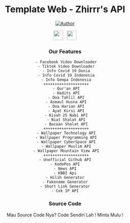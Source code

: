 <div align="center">
 
# Template Web - Zhirrr's API
<p align="center">
<a href="https://github.com/Zhirrr"><img title="Author" src="https://img.shields.io/badge/Author-Zhirrr-orange.svg?style=for-the-badge&logo=github"></a>
</p>
<p align='center'>
   <a href="https://wa.me/6283898698875"><img height="30" src="https://c.top4top.io/p_1837yybbf0.jpeg"></a>&nbsp;&nbsp;
   <a href="https://instagram.com/zhirr_ajalah"><img height="30" src="https://raw.githubusercontent.com/TobyG74/TobyG74/main/instagram.jpg"></a>
</P>

### Our Features
```
 - Facebook Video Downloader
 - Tiktok Video Downloader
 - Info Covid 19 Dunia
 - Info Covid 19 Indonesia
 - Info Gempa Indonesia
 ++++++++++++++++++++
 - Qur'an API
 - Hadits API
 - Doa Tahlil API
 - Asmaul Husna API
 - Doa Harian API
 - Ayat Kursi API
 - Kisah 25 Nabi API
 - Niat Shalat API
 - Bacaan Shalat API
 ++++++++++++++++++++
 - Wallpaper Technology API
 - Wallpaper Programming API
 - Wallpaper CyberSpace API
 - Wallpaper Muslim API
 - Wallpaper Mountain View API
 ++++++++++++++++++++
- Unofficial Github API
- KodePos API
- News API
- KBBI Api
- Hilih Generator
- Fakename Generator
- Short Link Generator
- Cek IP API
```
### Source Code
Mau Source Code Nya? Code Sendiri Lah ! Minta Mulu !
